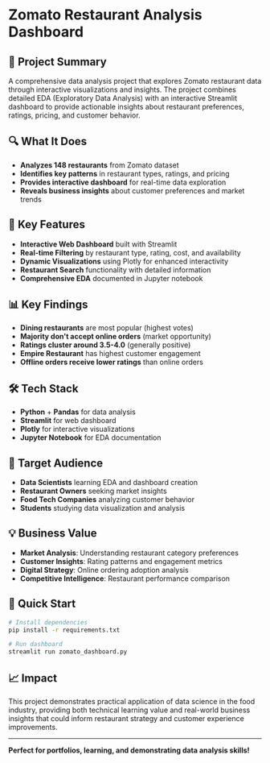 # Zomato Restaurant Analysis Dashboard

## 🎯 Project Summary

A comprehensive data analysis project that explores Zomato restaurant data through interactive visualizations and insights. The project combines detailed EDA (Exploratory Data Analysis) with an interactive Streamlit dashboard to provide actionable insights about restaurant preferences, ratings, pricing, and customer behavior.

## 🔍 What It Does

- **Analyzes 148 restaurants** from Zomato dataset
- **Identifies key patterns** in restaurant types, ratings, and pricing
- **Provides interactive dashboard** for real-time data exploration
- **Reveals business insights** about customer preferences and market trends

## 🚀 Key Features

- **Interactive Web Dashboard** built with Streamlit
- **Real-time Filtering** by restaurant type, rating, cost, and availability
- **Dynamic Visualizations** using Plotly for enhanced interactivity
- **Restaurant Search** functionality with detailed information
- **Comprehensive EDA** documented in Jupyter notebook

## 📊 Key Findings

- **Dining restaurants** are most popular (highest votes)
- **Majority don't accept online orders** (market opportunity)
- **Ratings cluster around 3.5-4.0** (generally positive)
- **Empire Restaurant** has highest customer engagement
- **Offline orders receive lower ratings** than online orders

## 🛠️ Tech Stack

- **Python** + **Pandas** for data analysis
- **Streamlit** for web dashboard
- **Plotly** for interactive visualizations
- **Jupyter Notebook** for EDA documentation

## 🎯 Target Audience

- **Data Scientists** learning EDA and dashboard creation
- **Restaurant Owners** seeking market insights
- **Food Tech Companies** analyzing customer behavior
- **Students** studying data visualization and analysis

## 💡 Business Value

- **Market Analysis**: Understanding restaurant category preferences
- **Customer Insights**: Rating patterns and engagement metrics
- **Digital Strategy**: Online ordering adoption analysis
- **Competitive Intelligence**: Restaurant performance comparison

## 🚀 Quick Start

```bash
# Install dependencies
pip install -r requirements.txt

# Run dashboard
streamlit run zomato_dashboard.py
```

## 📈 Impact

This project demonstrates practical application of data science in the food industry, providing both technical learning value and real-world business insights that could inform restaurant strategy and customer experience improvements.

---

**Perfect for portfolios, learning, and demonstrating data analysis skills!**
